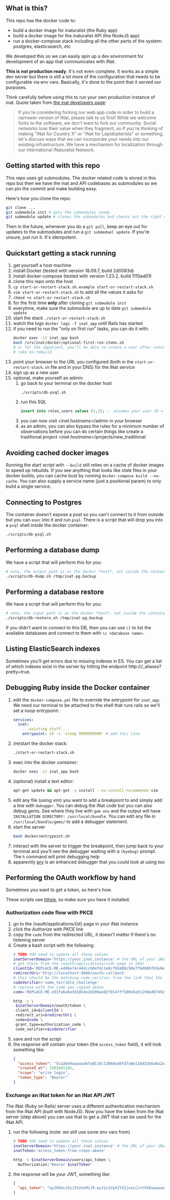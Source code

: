 ## What is this?
This repo has the docker code to:
 - build a docker image for inaturalist (the Ruby app)
 - build a docker image for the inaturalist API (the NodeJS app)
 - run a docker-compose stack including all the other parts of the system:
     postgres, elasticsearch, etc

We developed this so we can easily spin up a dev environment for development of
an app that communicates with iNat.

**This is not production ready**. It's not even complete. It works as a simple
dev server but there is still a lot more of the configuration that needs to be
configurable via env vars. Basically, it's done to the point that it served our
purposes.

Think carefully before using this to run your own production instance of inat.
Quote taken from [the inat developers
page](https://www.inaturalist.org/pages/developers):
> If you're considering forking our web app code in order to build a narrower
> version of iNat, please talk to us first! While we welcome forks to the
> software, we don't want to fork our community. Social networks lose their value
> when they fragment, so if you're thinking of making "iNat for Country X" or
> "iNat for Lepidopterists" or something, let's discuss ways that we can
> incorporate your needs into our existing infrastructure. We have a mechanism for
> localization through our international iNaturalist Network.

## Getting started with this repo

This repo uses git submodules. The docker related code is stored in this repo
but then we have the inat and API codebases as submodules so we can pin the
commit and make building easy.

Here's how you clone the repo:
```bash
git clone ...
git submodule init # gets the submodules ready
git submodule update # clones the submodules and checks out the right commit
```

Then in the future, whenever you do a `git pull`, keep an eye out for updates to
the submodules and run a `git submoduel update`. If you're unsure, just run it.
It's idempotent.


## Quickstart getting a stack running
  1. get yourself a host machine
  1. install Docker (tested with version 18.09.7, build 2d0083d)
  1. install docker-compose (tested with version 1.23.2, build 1110ad01)
  1. clone this repo onto the host
  1. `cp start-or-restart-stack.sh.example start-or-restart-stack.sh`
  1. `vim start-or-restart-stack.sh` to add all the values it asks for
  1. `chmod +x start-or-restart-stack.sh`
  1. for the first time **only** after cloning `git submodule init`
  1. everytime, make sure the submodule are up to date `git submodule update`
  1. start the stack `./start-or-restart-stack.sh`
  1. watch the logs `docker logs -f inat_app` until Rails has started
  1. if you need to run the "only on first run" tasks, you can do it with:
      ```bash
      docker exec -it inat_app bash
      bash /srv/inat/docker/optional-first-run-items.sh
      # or for the impatient, you'll be able to create a user after running
      # rake es:rebuild
      ```
  1. point your browser to the URL you configured (both in the
     `start-or-restart-stack.sh` file and in your DNS) for the iNat service
  1. sign up as a new user
  1. optional, make yourself an admin:
        1. go back to your terminal on the docker host
              ```bash
              ./scripts/db-psql.sh
              ```
        1. run this SQL
              ```sql
              insert into roles_users values (1,1); -- assumes your user ID = 1
              ```
        1. you can now visit <*inat.hostname*>/admin in your browser
        1. as an admin, you can also bypass the rules for a minimum number of
             observations before you can do certain things like create a traditional
             project <*inat.hostname*>/projects/new_traditional

## Avoiding cached docker images
Running the start script with `--build` still relies on a cache of docker images
to speed up rebuilds. If you see anything that looks like stale files in your
docker builds, you can cache bust by running `docker-compose build --no-cache`.
You can also supply a service name (just a positional param) to only build a
single service.

## Connecting to Postgres
The container doesn't expose a post so you can't connect to it from outside but
you can `exec` into it and run `psql`. There is a script that will drop you
into a `psql` shell inside the docker container:

```bash
./scripts/db-psql.sh
```

## Performing a database dump
We have a script that will perform this for you:
```bash
# note, the output path is on the docker *host*, not inside the container
./scripts/db-dump.sh /tmp/inat-pg.backup
```

## Performing a database restore
We have a script that will perform this for you:
```bash
# note, the input path is on the docker *host*, not inside the container
./scripts/db-restore.sh /tmp/inat-pg.backup
```

If you didn't want to connect to this DB, then you can use `\l` to list
the available databases and connect to them with `\c <database name>`.

## Listing ElasticSearch indexes
Sometimes you'll get errors due to missing indexes in ES. You can get a list of
which indexes exist in the server by hitting the endpoint
http://<es-container-host-port>/_aliases?pretty=true.

## Debugging Ruby inside the Docker container

  1. edit the `docker-compose.yml` file to override the entrypoint for
     `inat_app`. We need our terminal to be attached to the shell that runs
     rails so we'll set a noop entrypoint:
      ```yml
      services:
        inat:
          ...existing stuff...
          entrypoint: sh -c 'sleep 9999999999' # add this line
      ```
  1. (re)start the docker stack:
      ```bash
      ./start-or-restart-stack.sh
      ```
  1. exec into the docker container:
      ```bash
      docker exec -it inat_app bash
      ```
  1. (optional) install a text editor:
      ```bash
      apt-get update && apt-get -y install --no-install-recommends vim
      ```
  1. edit any file (using vim) you want to add a breakpoint to and simply add a
     line with `debugger`. You can debug the iNat code but you can also debug
     gems. See where they live with `gem env` and the output will have
     `INSTALLATION DIRECTORY: /usr/local/bundle`. You can edit any file in
     `/usr/local/bundle/gems/` to add a debugger statement.
  1. start the server
      ```bash
      bash docker/entrypoint.sh
      ```
  1. interact with the server to trigger the breakpoint, then jump back to your
     terminal and you'll see the debugger waiting with a `(byebug)` prompt. The
     `h` command will print debugging help
  1. apparently [pry](http://pryrepl.org/) is an enhanced debugger that you
     could look at using too

## Performing the OAuth workflow by hand
Sometimes you want to get a token, so here's how.

These scripts use [httpie](https://httpie.org/), so make sure you have it
installed.

### Authorization code flow with PKCE

  1. go to the /oauth/applications/{id} page in your iNat instance
  1. click the *Authorize with PKCE* link
  1. copy the `code` from the redirected URL, it doesn't matter if there's no
     listening server
  1.  Create a bash script with the following:
      ```bash
      # TODO YOU need to update all these values
      inatServerDomain='https://your.inat.instance' # the URL of your iNat instance (use HTTPS if needed)
      # get these from the /oauth/applications/<id> page in iNat
      clientId='REPLACE-ME-ed4be74c44dccb8efdc1e8cf0d408c50e7f6d88bfb3e0e3839825'
      redirectUri='http://localhost:8080/oauth-callback'
      # this should be the matching code_verifier from the link that the UI generates
      codeVerifier='some_terrible_challenge'
      # replace with the code you copied above
      code='REPLACE-ME-e91fa6a6e3d1854e1b508ae82f8147ff180e5a51199ed074920a6'

      http -v \
       $inatServerDomain/oauth/token \
       client_id=$clientId \
       redirect_uri=$redirectUri \
       code=$code \
       grant_type=authorization_code \
       code_verifier=$codeVerifier
      ```
  1. save and run the script
  1. the response will contain your token (the `access_token` field), it will look something like:
      ```json
      {
        "access_token": "5ca26e9aaaaaa6fa0116c13869ad8fd7a8e118d32b6a0a2aed37f4301cb32029",
        "created_at": 1581041101,
        "scope": "write login",
        "token_type": "Bearer"
      }
      ```

### Exchange an iNat token for an iNat API JWT
The iNat (Ruby on Rails) server uses a different authentication mechanism from
the iNat API (built with NodeJS). Now you have the token from the iNat server
(step above) you can use that to get a JWT that can be used for the iNat API.

  1. run the following (note: we still use some env vars from)
      ```bash
      # TODO YOU need to update all these values
      inatServerDomain='https://your.inat.instance' # the URL of your iNat instance (use HTTPS if needed)
      inatToken='access_token-from-steps-above'

      http -v $inatServerDomain/users/api_token \
        Authorization:"Bearer $inatToken"
      ```
  1. the response will be your JWT, something like:
      ```json
      {
        "api_token": "eyJhbGciOiJIUzUxMiJ9.eyJ1c2VyX2lkIjoxLCJvYXV0aaaaaaasaWNhdGlvbl9pZCI6MiwiZXhwIjoxNTgxMTI3MDc4fQ.Ti4aSGEylor-p60MyQCyUAV2I6SO-nEYzmyVeo3sQ1gTNK0HNdQhieU4zqJpyABYtb_C8sjytA8fwFMG4KhTSQ"
      }
      ```
